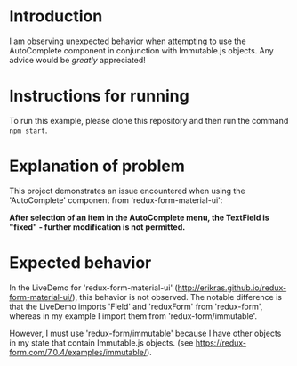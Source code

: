 # Introduction
I am observing unexpected behavior when attempting to use the AutoComplete
component in conjunction with Immutable.js objects. Any advice would be 
*greatly* appreciated!

# Instructions for running
To run this example, please clone this repository and then run the command
`npm start`.

# Explanation of problem
This project demonstrates an issue encountered when using the 'AutoComplete'
component from 'redux-form-material-ui':

**After selection of an item in the AutoComplete menu, the TextField is "fixed" -
further modification is not permitted.**

# Expected behavior
In the LiveDemo for 'redux-form-material-ui'
(http://erikras.github.io/redux-form-material-ui/), this behavior is not
observed. The notable difference is that the LiveDemo imports 'Field' and
'reduxForm' from 'redux-form', whereas in my example I import them from
'redux-form/immutable'.

However, I must use 'redux-form/immutable' because I have other objects in my
state that contain Immutable.js objects. (see
https://redux-form.com/7.0.4/examples/immutable/).
